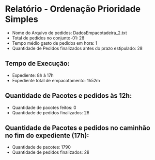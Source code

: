 # Relatório - Ordenação Prioridade Simples
 - Nome do Arquivo de pedidos: DadosEmpacotadeira_2.txt
 - Total de pedidos no conjunto-01: 28
 - Tempo médio gasto de pedidos em hora: 1
 - Quantidade de Pedidos finalizados antes do prazo estipulado: 28
## Tempo de Execução:
 - Expediente: 8h à 17h
 - Expediente total de empacotamento: 1h52m
## Quantidade de Pacotes e pedidos às 12h:
 - Quantidade de pacotes feitos: 0
 - Quantidade de pedidos finalizados: 28
## Quantidade de Pacotes e pedidos no caminhão no fim do expediente (17h):
 - Quantidade de pacotes: 1790
 - Quantidade de pedidos finalizados: 28
